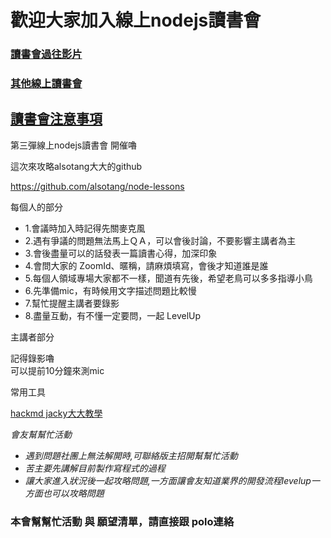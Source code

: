 # 歡迎大家加入線上nodejs讀書會


### [讀書會過往影片](https://github.com/onlinereadbook/booknodejs/blob/master/讀書會過往影片/README.md)  

### [其他線上讀書會](https://github.com/onlinereadbook/booknodejs/blob/master/線上讀書會列表/README.md)

## [讀書會注意事項](http://goo.gl/d9cRJ9)

第三彈線上nodejs讀書會 開催嚕

這次來攻略alsotang大大的github

https://github.com/alsotang/node-lessons

每個人的部分

- 1.會議時加入時記得先關麥克風
- 2.遇有爭議的問題無法馬上ＱＡ，可以會後討論，不要影響主講者為主
- 3.會後盡量可以的話發表一篇讀書心得，加深印象
- 4.會問大家的 ZoomId、暱稱，請麻煩填寫，會後才知道誰是誰
- 5.每個人領域專場大家都不一樣，聞道有先後，希望老鳥可以多多指導小鳥
- 6.先準備mic，有時候用文字描述問題比較慢
- 7.幫忙提醒主講者要錄影
- 8.盡量互動，有不懂一定要問，一起 LevelUp

主講者部分

記得錄影嚕<br />
可以提前10分鐘來測mic

常用工具

[hackmd jacky大大教學](https://www.youtube.com/watch?v=8maKJ6CJ9no)

*會友幫幫忙活動*

- *遇到問題社團上無法解開時,可聯絡版主招開幫幫忙活動*
- *苦主要先講解目前製作寫程式的過程*
- *讓大家進入狀況後一起攻略問題,一方面讓會友知道業界的開發流程levelup一方面也可以攻略問題*

### 本會幫幫忙活動 與 願望清單，請直接跟 polo連絡

